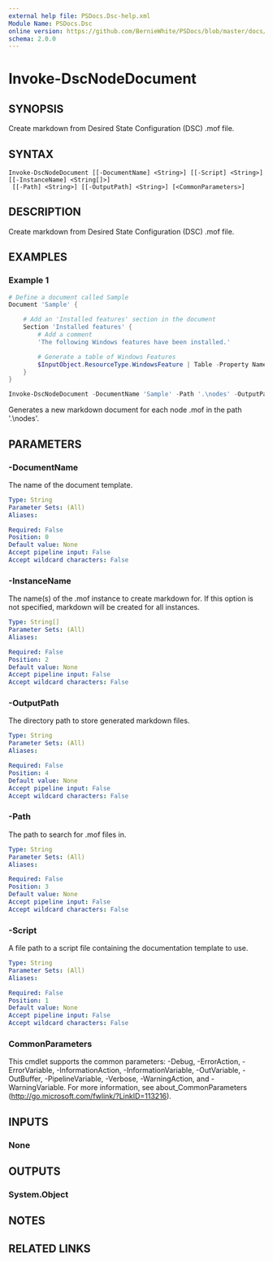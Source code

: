 ```yaml
---
external help file: PSDocs.Dsc-help.xml
Module Name: PSDocs.Dsc
online version: https://github.com/BernieWhite/PSDocs/blob/master/docs/commands/PSDocs.Dsc/en-US/Invoke-DscNodeDocument.md
schema: 2.0.0
---
```


# Invoke-DscNodeDocument

## SYNOPSIS

Create markdown from Desired State Configuration (DSC) .mof file.

## SYNTAX

```text
Invoke-DscNodeDocument [[-DocumentName] <String>] [[-Script] <String>] [[-InstanceName] <String[]>]
 [[-Path] <String>] [[-OutputPath] <String>] [<CommonParameters>]
```

## DESCRIPTION

Create markdown from Desired State Configuration (DSC) .mof file.

## EXAMPLES

### Example 1

```powershell
# Define a document called Sample
Document 'Sample' {

    # Add an 'Installed features' section in the document
    Section 'Installed features' {
        # Add a comment
        'The following Windows features have been installed.'

        # Generate a table of Windows Features
        $InputObject.ResourceType.WindowsFeature | Table -Property Name,Ensure
    }
}

Invoke-DscNodeDocument -DocumentName 'Sample' -Path '.\nodes' -OutputPath '.\docs';
```

Generates a new markdown document for each node .mof in the path '.\nodes'.

## PARAMETERS

### -DocumentName

The name of the document template.

```yaml
Type: String
Parameter Sets: (All)
Aliases:

Required: False
Position: 0
Default value: None
Accept pipeline input: False
Accept wildcard characters: False
```

### -InstanceName

The name(s) of the .mof instance to create markdown for. If this option is not specified, markdown will be created for all instances.

```yaml
Type: String[]
Parameter Sets: (All)
Aliases:

Required: False
Position: 2
Default value: None
Accept pipeline input: False
Accept wildcard characters: False
```

### -OutputPath

The directory path to store generated markdown files.

```yaml
Type: String
Parameter Sets: (All)
Aliases:

Required: False
Position: 4
Default value: None
Accept pipeline input: False
Accept wildcard characters: False
```

### -Path

The path to search for .mof files in.

```yaml
Type: String
Parameter Sets: (All)
Aliases:

Required: False
Position: 3
Default value: None
Accept pipeline input: False
Accept wildcard characters: False
```

### -Script

A file path to a script file containing the documentation template to use.

```yaml
Type: String
Parameter Sets: (All)
Aliases:

Required: False
Position: 1
Default value: None
Accept pipeline input: False
Accept wildcard characters: False
```

### CommonParameters
This cmdlet supports the common parameters: -Debug, -ErrorAction, -ErrorVariable, -InformationAction, -InformationVariable, -OutVariable, -OutBuffer, -PipelineVariable, -Verbose, -WarningAction, and -WarningVariable. For more information, see about_CommonParameters (http://go.microsoft.com/fwlink/?LinkID=113216).

## INPUTS

### None

## OUTPUTS

### System.Object

## NOTES

## RELATED LINKS
